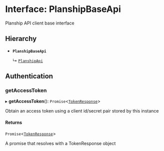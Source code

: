# Interface: PlanshipBaseApi

Planship API client base interface

## Hierarchy

- **`PlanshipBaseApi`**

  ↳ [`PlanshipApi`](PlanshipApi.md)

## Authentication

### getAccessToken

▸ **getAccessToken**(): `Promise`<[`TokenResponse`](TokenResponse.md)\>

Obtain an access token using a client id/secret pair stored by this instance

#### Returns

`Promise`<[`TokenResponse`](TokenResponse.md)\>

A promise that resolves with a TokenResponse object
